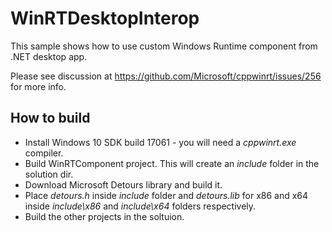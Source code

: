 # WinRTDesktopInterop
This sample shows how to use custom Windows Runtime component from .NET desktop app.

Please see discussion at https://github.com/Microsoft/cppwinrt/issues/256 for more info.


## How to build

* Install Windows 10 SDK build 17061 - you will need a _cppwinrt.exe_ compiler.
* Build WinRTComponent project. This will create an _include_ folder in the solution dir.
* Download Microsoft Detours library and build it.
* Place _detours.h_ inside _include_ folder and _detours.lib_ for x86 and x64 inside _include\x86_ and _include\x64_ folders respectively.
* Build the other projects in the soltuion.
